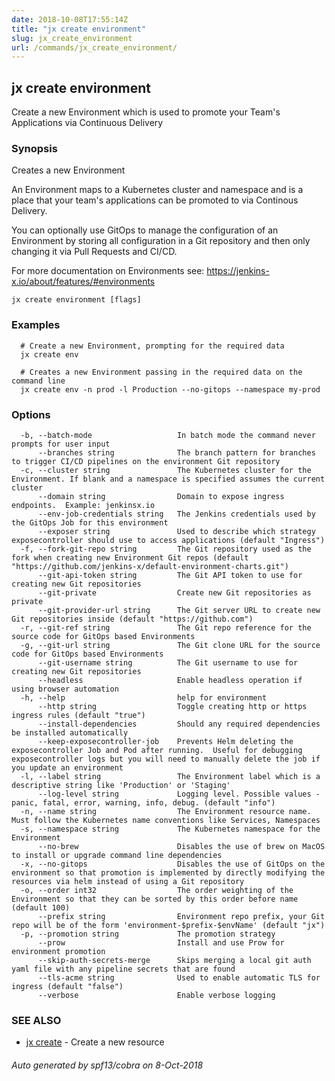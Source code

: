 ```yaml
---
date: 2018-10-08T17:55:14Z
title: "jx create environment"
slug: jx_create_environment
url: /commands/jx_create_environment/
---
```

## jx create environment

Create a new Environment which is used to promote your Team's Applications via Continuous Delivery

### Synopsis

Creates a new Environment
  
An Environment maps to a Kubernetes cluster and namespace and is a place that your team's applications can be promoted to via Continous Delivery. 

You can optionally use GitOps to manage the configuration of an Environment by storing all configuration in a Git repository and then only changing it via Pull Requests and CI/CD. 

For more documentation on Environments see: https://jenkins-x.io/about/features/#environments

```
jx create environment [flags]
```

### Examples

```
  # Create a new Environment, prompting for the required data
  jx create env
  
  # Creates a new Environment passing in the required data on the command line
  jx create env -n prod -l Production --no-gitops --namespace my-prod
```

### Options

```
  -b, --batch-mode                   In batch mode the command never prompts for user input
      --branches string              The branch pattern for branches to trigger CI/CD pipelines on the environment Git repository
  -c, --cluster string               The Kubernetes cluster for the Environment. If blank and a namespace is specified assumes the current cluster
      --domain string                Domain to expose ingress endpoints.  Example: jenkinsx.io
      --env-job-credentials string   The Jenkins credentials used by the GitOps Job for this environment
      --exposer string               Used to describe which strategy exposecontroller should use to access applications (default "Ingress")
  -f, --fork-git-repo string         The Git repository used as the fork when creating new Environment Git repos (default "https://github.com/jenkins-x/default-environment-charts.git")
      --git-api-token string         The Git API token to use for creating new Git repositories
      --git-private                  Create new Git repositories as private
      --git-provider-url string      The Git server URL to create new Git repositories inside (default "https://github.com")
  -r, --git-ref string               The Git repo reference for the source code for GitOps based Environments
  -g, --git-url string               The Git clone URL for the source code for GitOps based Environments
      --git-username string          The Git username to use for creating new Git repositories
      --headless                     Enable headless operation if using browser automation
  -h, --help                         help for environment
      --http string                  Toggle creating http or https ingress rules (default "true")
      --install-dependencies         Should any required dependencies be installed automatically
      --keep-exposecontroller-job    Prevents Helm deleting the exposecontroller Job and Pod after running.  Useful for debugging exposecontroller logs but you will need to manually delete the job if you update an environment
  -l, --label string                 The Environment label which is a descriptive string like 'Production' or 'Staging'
      --log-level string             Logging level. Possible values - panic, fatal, error, warning, info, debug. (default "info")
  -n, --name string                  The Environment resource name. Must follow the Kubernetes name conventions like Services, Namespaces
  -s, --namespace string             The Kubernetes namespace for the Environment
      --no-brew                      Disables the use of brew on MacOS to install or upgrade command line dependencies
  -x, --no-gitops                    Disables the use of GitOps on the environment so that promotion is implemented by directly modifying the resources via helm instead of using a Git repository
  -o, --order int32                  The order weighting of the Environment so that they can be sorted by this order before name (default 100)
      --prefix string                Environment repo prefix, your Git repo will be of the form 'environment-$prefix-$envName' (default "jx")
  -p, --promotion string             The promotion strategy
      --prow                         Install and use Prow for environment promotion
      --skip-auth-secrets-merge      Skips merging a local git auth yaml file with any pipeline secrets that are found
      --tls-acme string              Used to enable automatic TLS for ingress (default "false")
      --verbose                      Enable verbose logging
```

### SEE ALSO

* [jx create](/commands/jx_create/)	 - Create a new resource

###### Auto generated by spf13/cobra on 8-Oct-2018
